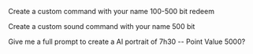 Create a custom command with your name
100-500 bit redeem 

Create a custom sound command with your name 
500 bit

Give me a full prompt to create a AI portrait of 7h30 -- Point Value 5000?